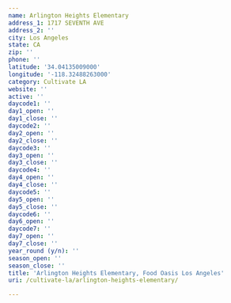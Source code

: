 ```yaml
---
name: Arlington Heights Elementary
address_1: 1717 SEVENTH AVE
address_2: ''
city: Los Angeles
state: CA
zip: ''
phone: ''
latitude: '34.04135009000'
longitude: '-118.32488263000'
category: Cultivate LA
website: ''
active: ''
daycode1: ''
day1_open: ''
day1_close: ''
daycode2: ''
day2_open: ''
day2_close: ''
daycode3: ''
day3_open: ''
day3_close: ''
daycode4: ''
day4_open: ''
day4_close: ''
daycode5: ''
day5_open: ''
day5_close: ''
daycode6: ''
day6_open: ''
daycode7: ''
day7_open: ''
day7_close: ''
year_round (y/n): ''
season_open: ''
season_close: ''
title: 'Arlington Heights Elementary, Food Oasis Los Angeles'
uri: /cultivate-la/arlington-heights-elementary/

---
```

